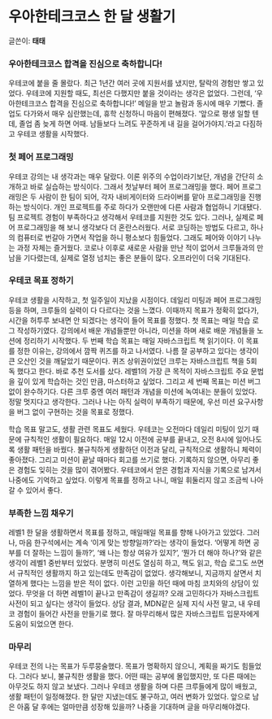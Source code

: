 # 우아한테크코스 한 달 생활기
글쓴이: **태태**
### 우아한테크코스 합격을 진심으로 축하합니다!
우테코에 붙을 줄 몰랐다. 
최근 1년간 여러 곳에 지원서를 냈지만, 탈락의 경험만 쌓고 있었다. 
우테코에 지원할 때도, 최선은 다했지만 붙을 것이라는 생각은 없었다. 
그런데, ‘우아한테크코스 합격을 진심으로 축하합니다!’ 메일을 받고 놀람과 동시에 매우 기뻤다. 
졸업도 다가와서 매우 심란했는데, 휴학 신청하니 마음이 편해졌다. 
‘앞으로 평생 일할 텐데, 졸업 좀 늦게 하면 어때. 남들보다 느려도 꾸준하게 내 길을 걸어가야지.’라고 다짐하고 우테코 생활을 시작했다.
### 첫 페어 프로그래밍
우테코 강의는 내 생각과는 매우 달랐다. 
이론 위주의 수업이라기보단, 개념을 간단히 소개하고 바로 실습하는 방식이다. 
그래서 첫날부터 페어 프로그래밍을 했다. 
페어 프로그래밍은 두 사람이 한 팀이 되어, 각자 내비게이터와 드라이버를 맡아 프로그래밍을 진행하는 방식이다. 
개인 프로젝트를 주로 하다가 오랜만에 다른 사람과 협업하니 기대됐다. 
팀 프로젝트 경험이 부족하다고 생각해서 우테코를 지원한 것도 있다. 
그러나, 실제로 페어 프로그래밍을 해 보니 생각보다 더 혼란스러웠다. 
서로 코딩하는 방법도 다르고, 하나의 컴퓨터로 번갈아 가면서 작업을 하니 평소보다 힘들었다. 
그래도 페어와 이야기 나누는 과정 자체는 즐거웠다. 
코로나 이후로 새로운 사람을 만난 적이 없어서 크루들과의 만남을 기다렸는데, 실제로 열정 넘치는 좋은 분들이 많다. 
오프라인이 더욱 기대된다.
### 우테코 목표 정하기
우테코 생활을 시작하고, 첫 일주일이 지났을 시점이다. 
데일리 미팅과 페어 프로그래밍 등을 하며, 크루들의 실력이 다 다르다는 것을 느꼈다. 
이때까지 목표가 정확히 없다가, 시간을 허투루 보내면 안 되겠다는 생각이 들어 목표를 정했다. 
첫 목표는 매일 학습 로그 작성하기였다. 
강의에서 배운 개념들뿐만 아니라, 미션을 하며 새로 배운 개념들을 노션에 정리하기 시작했다. 
두 번째 학습 목표는 매일 자바스크립트 책 읽기이다. 
이 목표를 정한 이유는, 강의에서 깜짝 퀴즈를 하고 나서였다. 
나름 잘 공부하고 있다는 생각이 큰 오산인 것을 깨달았기 때문이다. 
퀴즈 상위권이었던 크루는 자바스크립트 책을 5회 독 했다고 한다. 
바로 추천 도서를 샀다. 
레벨1의 가장 큰 목적이 자바스크립트 주요 문법을 깊이 있게 학습하는 것인 만큼, 마스터하고 싶었다. 
그리고 세 번째 목표는 미션 버그 없이 완수하기다. 
다른 크루 중엔 여러 패턴과 개념을 미션에 녹여내는 분들이 있었다. 
정말 멋지다고 생각한다. 
그러나 나는 아직 실력이 부족하기 때문에, 우선 미션 요구사항을 버그 없이 구현하는 것을 목표로 정했다.
 
학습 목표 말고도, 생활 관련 목표도 세웠다. 
우테코는 오전마다 데일리 미팅이 있기 때문에 규칙적인 생활이 필요하다. 
매일 12시 이전에 공부를 끝내고, 오전 8시에 일어나도록 생활 패턴을 바꿨다. 
불규칙하게 생활하던 이전과 달리, 규칙적으로 생활하니 체력이 좋아졌다. 
그리고 미션이 끝날 때마다 회고를 쓰기로 했다. 
기록하지 않으면, 아무리 좋은 경험도 잊히는 것을 많이 겪어봤다. 
우테코에서 얻은 경험과 지식을 기록으로 남겨서 나중에도 기억하고 싶었다. 
이렇게 목표를 정하고 나니, 매일 휘둘리지 않고 조금씩 나아갈 수 있어서 좋다. 
### 부족한 느낌 채우기
레벨1 한 달을 생활하면서 목표를 정하고, 매일매일 목표를 향해 나아가고 있었다. 
그러나, 마음 한구석에서는 계속 ‘이게 맞는 방향일까?’라는 생각이 들었다. 
‘어떻게 하면 공부를 더 잘하는 느낌이 들까?’, ‘왜 나는 항상 여유가 있지?’, ‘뭔가 더 해야 하나?’와 같은 생각이 레벨1 중반부터 있었다. 
분명히 미션도 열심히 하고, 책도 읽고, 학습 로그도 쓰면서 규칙적인 생활까지 하고 있는데도 만족감이 없었다. 
생각해보니, 지금까지 살면서 치열하게 했다는 느낌을 받은 적이 없다. 
이런 고민을 하던 때에 마침 코치와의 상담이 있었다. 
무엇을 더 하면 레벨1이 끝나고 만족감이 생길까? 
오래 고민하다가 자바스크립트 사전이 되고 싶다는 생각이 들었다. 
상담 결과, MDN같은 실제 지식 사전 말고, 내 우테코 경험이 들어간 사전을 만들기로 했다. 
잘 마무리해서 많은 자바스크립트 입문자에게 도움이 되었으면 한다.
### 마무리
우테코 전의 나는 목표가 두루뭉술했다. 
목표가 명확하지 않으니, 계획을 짜기도 힘들었다. 
그러다 보니, 불규칙한 생활을 했다. 
어떤 때는 공부에 몰입했지만, 또 다른 때에는 아무것도 하지 않고 보냈다. 
그러나 우테코 생활을 하며 다른 크루들에게 많이 배웠고, 생활 패턴이 일정해졌다. 
한 달만 지냈는데도 불구하고, 여러 변화가 있었다. 
앞으로 남은 아홉 달 후에는 얼마만큼 성장해 있을까? 나중을 기대하며 글을 마무리해야겠다.
